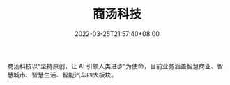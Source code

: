 ﻿---
weight: 
title: "商汤科技"
description: "商汤科技以“坚持原创，让 AI 引领人类进步”为使命，目前业务涵盖智慧商业、智慧城市、智慧生活、智能汽车四大板块。"
date: 2022-03-25T21:57:40+08:00
lastmod: 2022-03-25T16:45:40+08:00
draft: false
authors: ["Metabd"]
featuredImage: "197.png"
link: "https://www.sensetime.com/cn"
tags: ["商汤科技","人工智能"]
categories: ["navigation"]
navigation: ["人工智能"]
lightgallery: true
toc: true
pinned: false
recommend: false
recommend1: false
---
商汤科技以“坚持原创，让 AI 引领人类进步”为使命，目前业务涵盖智慧商业、智慧城市、智慧生活、智能汽车四大板块。
